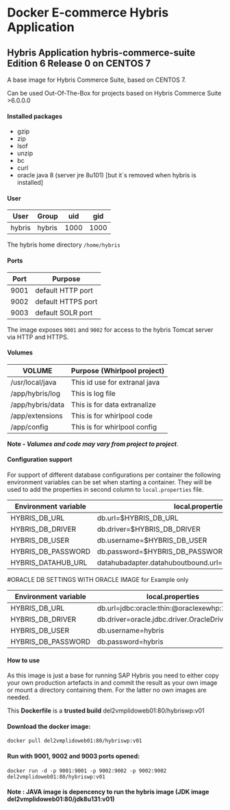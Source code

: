 Docker E-commerce Hybris Application
====================================

## Hybris Application **hybris-commerce-suite** Edition 6 Release 0 on **CENTOS 7**

A base image for Hybris Commerce Suite, based on CENTOS 7.

Can be used Out-Of-The-Box for projects based on Hybris Commerce Suite >6.0.0.0

#### Installed packages

* gzip
* zip
* lsof
* unzip
* bc
* curl
* oracle java 8 (server jre 8u101) [but it`s removed when hybris is installed]

#### User

| User   | Group  | uid  | gid  |
|--------|--------|------|------|
| hybris | hybris | 1000 | 1000 |

The hybris home directory `/home/hybris`

#### Ports

| Port | Purpose            |
|------|--------------------|
| 9001 | default HTTP port  |
| 9002 | default HTTPS port |
| 9003 | default SOLR port  |

The image exposes ``9001`` and ``9002`` for access to the hybris Tomcat server via HTTP and HTTPS.

#### Volumes

| VOLUME           | Purpose (Whirlpool project)   |
|------------------|-------------------------------|
| /usr/local/java  | This id use for extranal java |
| /app/hybris/log  | This is log file              |
| /app/hybris/data | This is for data extranalize  |
| /app/extensions  | This is for whirlpool code    |
| /app/config      | This is for whirlpool config  |

**Note - _Valumes and code may vary from project to project_**.

#### Configuration support

For support of different database configurations per container the following environment variables can be set when starting a container.
They will be used to add the properties in second column to ``local.properties`` file.

| Environment variable | local.properties          								|
|----------------------|--------------------------------------------------------|
| HYBRIS_DB_URL        | db.url=$HYBRIS_DB_URL           						|
| HYBRIS_DB_DRIVER     | db.driver=$HYBRIS_DB_DRIVER     						|
| HYBRIS_DB_USER       | db.username=$HYBRIS_DB_USER    						|
| HYBRIS_DB_PASSWORD   | db.password=$HYBRIS_DB_PASSWORD 						|
| HYBRIS_DATAHUB_URL   | datahubadapter.datahuboutbound.url=$HYBRIS_DATAHUB_URL |

#ORACLE DB SETTINGS WITH ORACLE IMAGE for Example only

| Environment variable | local.properties          								|
|----------------------|--------------------------------------------------------|
| HYBRIS_DB_URL        | db.url=jdbc:oracle:thin:@oraclexewhp:1521:xe			|
| HYBRIS_DB_DRIVER     | db.driver=oracle.jdbc.driver.OracleDriver  			|
| HYBRIS_DB_USER       | db.username=hybris    				            		|
| HYBRIS_DB_PASSWORD   | db.password=hybris             						|


#### How to use

As this image is just a base for running SAP Hybris you need to either copy your own production artefacts in and commit the result as your own image or mount a directory containing them.
For the latter no own images are needed.


This **Dockerfile** is a **trusted build** del2vmplidoweb01:80/hybriswp:v01

#### Download the docker image:
```
docker pull del2vmplidoweb01:80/hybriswp:v01
```

#### Run with 9001, 9002 and 9003 ports opened:
```
docker run -d -p 9001:9001 -p 9002:9002 -p 9002:9002 del2vmplidoweb01:80/hybriswp:v01
```

#### Note : JAVA image is depencency to run the hybris image (JDK image del2vmplidoweb01:80/jdk8u131:v01)